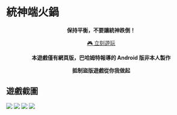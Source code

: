 # 統神端火鍋
<p align="center"><b>保持平衡，不要讓統神跌倒！</b></p>
<p align="center"><a href="https://rogeraabbccdd.github.io/AsiaGodTone-Hotpot-Game">🎮 立刻遊玩</a></p>
<p align="center"><b>本遊戲僅有網頁版，巴哈姆特報導的 Android 版非本人製作</b></p>
<p align="center"><b>抵制盜版遊戲從你我做起</b></p>

## 遊戲截圖
<img src="https://user-images.githubusercontent.com/28441561/109388603-0c3c9a00-7943-11eb-9893-cc1f3c579488.png">
<img src="https://user-images.githubusercontent.com/28441561/109388601-0ba40380-7943-11eb-81b2-e863ecb97e69.png">
<img src="https://user-images.githubusercontent.com/28441561/109388597-08107c80-7943-11eb-86f0-25b5a4c21a33.png">
<img src="https://user-images.githubusercontent.com/28441561/109388593-02b33200-7943-11eb-951f-5bb9e66d0216.png">
